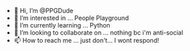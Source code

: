 - 👋 Hi, I’m @PPGDude
- 👀 I’m interested in ... People Playground
- 🌱 I’m currently learning ... Python
- 💞️ I’m looking to collaborate on ... nothing bc i'm anti-social
- 📫 How to reach me ... just don't... I wont respond!
  

<!---
PPGDude/PPGDude is a ✨ special ✨ repository because its `README.md` (this file) appears on your GitHub profile.
You can click the Preview link to take a look at your changes.
--->
